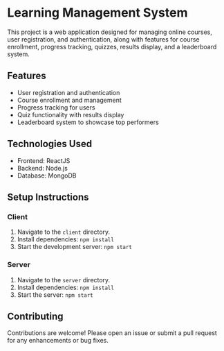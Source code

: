 # Learning Management System

This project is a web application designed for managing online courses, user registration, and authentication, along with features for course enrollment, progress tracking, quizzes, results display, and a leaderboard system.

## Features

- User registration and authentication
- Course enrollment and management
- Progress tracking for users
- Quiz functionality with results display
- Leaderboard system to showcase top performers

## Technologies Used

- Frontend: ReactJS
- Backend: Node.js
- Database: MongoDB

## Setup Instructions

### Client

1. Navigate to the `client` directory.
2. Install dependencies: `npm install`
3. Start the development server: `npm start`

### Server

1. Navigate to the `server` directory.
2. Install dependencies: `npm install`
3. Start the server: `npm start`

## Contributing

Contributions are welcome! Please open an issue or submit a pull request for any enhancements or bug fixes.